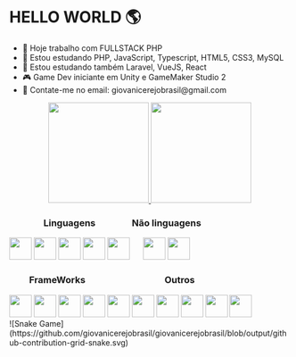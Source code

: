 <h1>HELLO WORLD 🌎</h1>

<ul>
  <li>🏢 Hoje trabalho com FULLSTACK PHP</li>
  <li>📖 Estou estudando PHP, JavaScript, Typescript, HTML5, CSS3, MySQL</li>
  <li>📖 Estou estudando também Laravel, VueJS, React</li>
  <li>🎮 Game Dev iniciante em Unity e GameMaker Studio 2</li>
  <li>📧 Contate-me no email: giovanicerejobrasil@gmail.com</li>
</ul>

<div style="text-align: center;">
 <a href="https://github.com/giovanicerejobrasil">
 <img height="180em" src="https://github-readme-stats.vercel.app/api?username=giovanicerejobrasil&show_icons=true&theme=dark&include_all_commits=true&count_private=true"/>
 <img height="180em" src="https://github-readme-stats.vercel.app/api/top-langs/?username=giovanicerejobrasil&layout=compact&langs_count=7&theme=dark"/>
 </a>
</div>

<div style="display: inline-block; text-align: center;">
  <h3>Linguagens</h3>
  <img width="40px" src="https://cdn.jsdelivr.net/gh/devicons/devicon/icons/php/php-original.svg" />

  <img width="40px" src="https://cdn.jsdelivr.net/gh/devicons/devicon/icons/javascript/javascript-original.svg" />

  <img width="40px" src="https://cdn.jsdelivr.net/gh/devicons/devicon/icons/typescript/typescript-original.svg" />

  <img width="40px" src="https://cdn.jsdelivr.net/gh/devicons/devicon/icons/java/java-original-wordmark.svg" />
  
  <img width="40px" src="https://cdn.jsdelivr.net/gh/devicons/devicon/icons/python/python-original-wordmark.svg" />
  
</div>

<div style="display: inline-block; text-align: center;">
  <h3>Não linguagens</h3>
  <img width="40px" src="https://cdn.jsdelivr.net/gh/devicons/devicon/icons/html5/html5-original-wordmark.svg" />
  
  <img width="40px" src="https://cdn.jsdelivr.net/gh/devicons/devicon/icons/css3/css3-original-wordmark.svg" />
</div>

<div style="display: inline-block; text-align: center;">
  <h3>FrameWorks</h3>
  
  <img width="40px" src="https://cdn.jsdelivr.net/gh/devicons/devicon/icons/laravel/laravel-plain-wordmark.svg" />
          
  <img width="40px" src="https://cdn.jsdelivr.net/gh/devicons/devicon/icons/react/react-original-wordmark.svg" />
          
  <img width="40px" src="https://cdn.jsdelivr.net/gh/devicons/devicon/icons/vuejs/vuejs-original-wordmark.svg" />
          
  <img width="40px" src="https://cdn.jsdelivr.net/gh/devicons/devicon/icons/bootstrap/bootstrap-original-wordmark.svg" />
          
</div>

<div style="display: inline-block; text-align: center;">
  <h3>Outros</h3>

  <img width="40px" src="https://cdn.jsdelivr.net/gh/devicons/devicon/icons/chrome/chrome-original-wordmark.svg" />

  <img width="40px" src="https://cdn.jsdelivr.net/gh/devicons/devicon/icons/github/github-original-wordmark.svg" />

  <img width="40px" src="https://cdn.jsdelivr.net/gh/devicons/devicon/icons/npm/npm-original-wordmark.svg" />

  <img width="40px" src="https://cdn.jsdelivr.net/gh/devicons/devicon/icons/composer/composer-original.svg" />

  <img width="40px" src="https://cdn.jsdelivr.net/gh/devicons/devicon/icons/xd/xd-line.svg" />

  <img width="40px" src="https://cdn.jsdelivr.net/gh/devicons/devicon/icons/blender/blender-original-wordmark.svg" />
</div>

<div>
  ![Snake Game](https://github.com/giovanicerejobrasil/giovanicerejobrasil/blob/output/github-contribution-grid-snake.svg)
</div>
